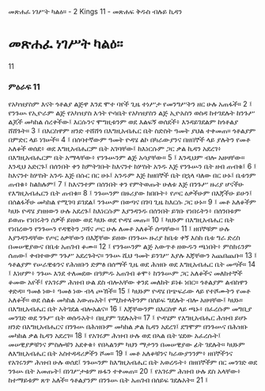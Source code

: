 ﻿
 መጽሐፈ ነገሥት ካልዕ። - 2 Kings 11 - መጽሐፍ ቅዱስ ብሉይ ኪዳን
# መጽሐፈ ነገሥት ካልዕ።
11
### ምዕራፍ 11
 የአካዝያስም እናት ጎቶልያ ልጅዋ እንደ ሞተ ባየች ጊዜ ተነሥታ የመንግሥትን ዘር ሁሉ አጠፋች።
2 ፤ የንጉሡ የኢዮራም ልጅ የአካዝያስ እኅት ዮሳቤት የአካዝያስን ልጅ ኢዮአስን ወስዳ ከተገደሉት ከንጉሥ ልጆች መካከል ሰረቀችው፤ እርሱንና ሞግዚቱንም ወደ እልፍኝ ወሰደች፥ እንዳይገደልም ከጎቶልያ ሸሸጉት።
3 ፤ በእርስዋም ዘንድ ተሸሸጎ በእግዚአብሔር ቤት ስድስት ዓመት ያህል ተቀመጠ። ጎቶልያም በምድር ላይ ነገሠች።
4 ፤ በሰባተኛውም ዓመት ዮዳሄ ልኮ በካራውያንና በዘበኞች ላይ ያሉትን የመቶ አለቆች ወሰደ፥ ወደ እግዚአብሔርም ቤት አገባቸው፤ ከእነርሱም ጋር ቃል ኪዳን አደረገ፥ በእግዚአብሔርም ቤት አማላቸው፥ የንጉሡንም ልጅ አሳያቸው።
5 ፤ እንዲህም ብሎ አዘዛቸው። እንዲህ አድርጉ፤ በሰንበት ቀን ከምትገቡት ከእናንተ ከሦስት አንዱ እጅ የንጉሡን ቤት ዘብ ጠብቁ፤
6 ፤ ከእናንተ ከሦስት አንዱ እጅ በሱር በር ሁኑ፤ አንዱም እጅ ከዘበኞች ቤት በኋላ ባለው በር ሁኑ፤ ቤቱንም ጠብቁ፥ ከልክሉም፤
7 ፤ ከእናንተም በሰንበት ቀን የምትወጡት ሁለቱ እጅ በንጉሥ ዙሪያ ሆናችሁ የእግዚአብሔርን ቤት ጠብቁ።
8 ፤ ንጉሡንም በዙሪያው ክበቡት፥ የጦር ዕቃችሁም በእጃችሁ ይሁን፤ በሰልፋችሁ መካከል የሚገባ ይገደል፤ ንጉሡም በወጣና በገባ ጊዜ ከእርሱ ጋር ሁኑ።
9 ፤ መቶ አለቆችም ካህኑ ዮዳሄ ያዘዘውን ሁሉ አደረጉ፤ ከእነርሱም እያንዳንዱ በሰንበት ይገቡ የነበሩትን፥ በሰንበቱም ይወጡ የነበሩትን ሰዎች ይዘው ወደ ካህኑ ወደ ዮዳሄ መጡ።
10 ፤ ካህኑም በእግዚአብሔር ቤት የነበረውን የንጉሡን የዳዊትን ጋሻና ጦር ሁሉ ለመቶ አለቆች ሰጣቸው።
11 ፤ ዘበኞቹም ሁሉ እያንዳንዳቸው የጦር ዕቃቸውን በእጃቸው ይዘው በንጉሡ ዙሪያ ከቤቱ ቀኝ እስከ ቤቱ ግራ ድረስ በመሠዊያውና በቤቱ አጠገብ ቆሙ።
12 ፤ የንጉሡንም ልጅ አውጥቶ ዘውዱን ጫነበት፥ ምስክሩንም ሰጠው፤ ቀብተውም ንጉሥ አደረጉትና። ንጉሡ ሺህ ዓመት ይንገሥ እያሉ እጃቸውን አጨበጨቡ።
13 ፤ ጎቶልያም የሠራዊቱንና የሕዝቡን ድምፅ በሰማች ጊዜ ወደ ሕዝቡ ወደ እግዚአብሔር ቤት መጣች።
14 ፤ እነሆም፥ ንጉሡ እንደ ተለመደው በዓምዱ አጠገብ ቆሞ፥ ከንጉሡም ጋር አለቆችና መለከተኞች ቆመው አየች፤ የአገሩም ሕዝብ ሁል ደስ ብሎአቸው ቀንደ መለከት ይነፉ ነበር። ጎቶልያም ልብስዋን ቀድዳ። ዓመፅ ነው፥ ዓመፅ ነው ብላ ጮኸች።
15 ፤ ካህኑም ዮዳሄ በጭፍራው ላይ የተሾሙትን የመቶ አለቆች። ወደ ሰልፉ መካከል አውጡአት፤ የሚከተላትንም በሰይፍ ግደሉት ብሎ አዘዛቸው፤ ካህኑ። በእግዚአብሔር ቤት አትገደል ብሎአልና።
16 ፤ እጃቸውንም በእርስዋ ላይ ጫኑ፥ በፈረሱም መግቢያ መንገድ ወደ ንጉሥ ቤት ወሰዱአት፥ በዚያም ገደሉአት።
17 ፤ ዮዳሄም የእግዚአብሔር ሕዝብ ይሆኑ ዘንድ በእግዚአብሔርና በንጉሡ በሕዝቡም መካከል ቃል ኪዳን አደረገ፤ ደግሞም በንጉሡና በሕዝቡ መካከል ቃል ኪዳን አደረገ።
18 ፤ የአገሩም ሕዝብ ሁሉ ወደ በኣል ቤት ሄደው አፈረሱት፤ መሠዊያዎቹንና ምስሎቹን አደቀቁ፥ የበኣልንም ካህን ማታንን በመሠዊያው ፊት ገደሉት። ካህኑም ለእግዚአብሔር ቤት አስተዳዳሪዎችን ሾመ።
19 ፤ መቶ አለቆቹንና ካራውያንንም፥ ዘበኞችንና የአገሩንም ሕዝብ ሁሉ ወሰደ፤ ንጉሡንም ከእግዚአብሔር ቤት አወረዱት፥ በዘበኞችም በር መንገድ ወደ ንጉሡ ቤት አመጡት፤ በነገሥታቱም ዙፋን ተቀመጠ።
20 ፤ የአገሩም ሕዝብ ሁሉ ደስ አላቸው፥ ከተማይቱም ጸጥ አለች። ጎቶልያንም በንጉሡ ቤት አጠገብ በሰይፍ ገደሉአት። 
21 ፤ 
